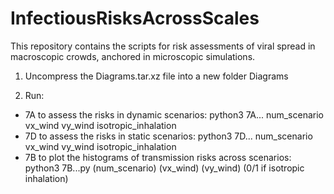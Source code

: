 # InfectiousRisksAcrossScales
This repository contains the scripts for risk assessments of viral spread in macroscopic crowds, anchored in microscopic simulations.

1) Uncompress the Diagrams.tar.xz file into a new folder Diagrams

2) Run:
* 7A to assess the risks in dynamic scenarios:
python3 7A... num_scenario vx_wind vy_wind isotropic_inhalation
* 7D to assess the risks in static scenarios:
python3 7D... num_scenario vx_wind vy_wind isotropic_inhalation
* 7B to plot the histograms of transmission risks across scenarios:
python3 7B...py (num_scenario) (vx_wind) (vy_wind) (0/1 if isotropic inhalation)

